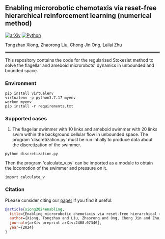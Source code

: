 ## Enabling microrobotic chemotaxis via reset-free hierarchical reinforcement learning (numerical method)
[![arXiv](https://img.shields.io/badge/arXiv-2408.07346-df2a2a.svg)](https://arxiv.org/pdf/2408.07346)
[![Python](https://img.shields.io/badge/python-3.7.17-blue)](https://www.python.org)


Tongzhao Xiong, Zhaorong Liu, Chong Jin Ong, Lailai Zhu 
<hr style="border: 2px solid gray;"></hr>

This repository contains the code for the regularized Stokeslet method to solve the flagellar and ameboid microrobots' dynamics in unbounded and bounded space. 
### Environment
```
pip install virtualenv
virtualenv -p python3.7.17 myenv
workon myenv
pip install -r requirements.txt
```

### Supported cases
1. The flagellar swimmer with $10$ links and ameboid swimmer with $20$ links swim within the background cellular flow in unbounded space. The program 'discretization.py' must be run intially to produce data about the discretization of the swimmer. 
```
python discretization.py
```
Then the program 'calculate_v.py' can be imported as a module to obtain the locomotion of the swimmer and pressure on it.
```
import calculate_v
```
### Citation
PLease consider citing our [paper](https://arxiv.org/pdf/2408.07346) if you find it useful:
```bibtex
@article{xiong2024enabling,
  title={Enabling microrobotic chemotaxis via reset-free hierarchical reinforcement learning},
  author={Xiong, Tongzhao and Liu, Zhaorong and Ong, Chong Jin and Zhu, Lailai},
  journal={arXiv preprint arXiv:2408.07346},
  year={2024}
}
```